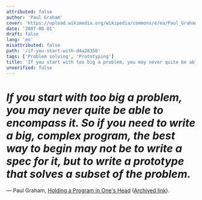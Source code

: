 ```yaml
---
attributed: false
author: 'Paul Graham'
cover: 'https://upload.wikimedia.org/wikipedia/commons/e/ea/Paul_Graham_programming.jpg'
date: '2007-08-01'
draft: false
lang: 'en'
misattributed: false
path: '/if-you-start-with-d4a28356'
tags: ['Problem solving', 'Prototyping']
title: 'If you start with too big a problem, you may never quite be able to encompass it.  So if you need to write a big, complex program, the best way to begin may not be to write a spec for it, but to write a prototype that solves a subset of the problem.'
unverified: false
---
```


# *If you start with too big a problem, you may never quite be able to encompass it. So if you need to write a big, complex program, the best way to begin may not be to write a spec for it, but to write a prototype that solves a subset of the problem.*
&mdash; Paul Graham, <a href="http://paulgraham.com/head.html">Holding a Program in One's Head</a> (<a href="http://web.archive.org/web/20201212145427/http://paulgraham.com/head.html">Archived link</a>).
